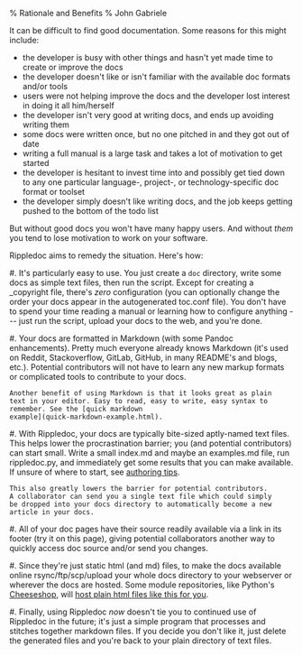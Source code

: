 % Rationale and Benefits
% John Gabriele

It can be difficult to find good documentation. Some reasons for this
might include:

  * the developer is busy with other things and hasn't yet made time
    to create or improve the docs
  * the developer doesn't like or isn't familiar with the available
    doc formats and/or tools
  * users were not helping improve the docs and the developer lost
    interest in doing it all him/herself
  * the developer isn't very good at writing docs, and ends up
    avoiding writing them
  * some docs were written once, but no one pitched in and they got
    out of date
  * writing a full manual is a large task and takes a lot of
    motivation to get started
  * the developer is hesitant to invest time into and possibly get
    tied down to any one particular language-, project-, or
    technology-specific doc format or toolset
  * the developer simply doesn't like writing docs, and the job
    keeps getting pushed to the bottom of the todo list

But without good docs you won't have many happy users. And without
*them* you tend to lose motivation to work on your software.

Rippledoc aims to remedy the situation. Here's how:

 #. It's particularly easy to use. You just create a `doc` directory,
    write some docs as simple text files, then run the script. Except
    for creating a _copyright file, there's
    *zero* configuration (you can optionally change the order your
    docs appear in the autogenerated toc.conf file). You don't
    have to spend your time reading a manual or learning how to
    configure anything --- just run the script, upload your docs to
    the web, and you're done.

 #. Your docs are formatted in Markdown (with some Pandoc
    enhancements). Pretty much everyone already knows Markdown (it's
    used on Reddit, Stackoverflow, GitLab, GitHub, in many README's
    and blogs, etc.). Potential contributors will not have to learn
    any new markup formats or complicated tools to contribute to your
    docs.

    Another benefit of using Markdown is that it looks great as plain
    text in your editor. Easy to read, easy to write, easy syntax to
    remember. See the [quick markdown
    example](quick-markdown-example.html).

 #. With Rippledoc, your docs are typically bite-sized aptly-named
    text files.  This helps lower the procrastination barrier; you
    (and potential contributors) can start small. Write a small
    index.md and maybe an examples.md file, run rippledoc.py, and
    immediately get some results that you can make available. If
    unsure of where to start, see [authoring
    tips](authoring-tips.html).

    This also greatly lowers the barrier for potential contributors.
    A collaborator can send you a single text file which could simply
    be dropped into your docs directory to automatically become a new
    article in your docs.

 #. All of your doc pages have their source readily available via a
    link in its footer (try it on this page), giving potential
    collaborators another way to quickly access doc source and/or send
    you changes.

 #. Since they're just static html (and md) files, to make the docs
    available online rsync/ftp/scp/upload your whole docs directory to
    your webserver or wherever the docs are hosted. Some module
    repositories, like Python's
    [Cheeseshop](http://cheeseshop.python.org), will [host plain html
    files like this for
    you](https://wiki.python.org/moin/PyPiDocumentationHosting).

 #. Finally, using Rippledoc *now* doesn't tie you to continued use of
    Rippledoc in the future; it's just a simple program that processes
    and stitches together markdown files. If you decide you don't like
    it, just delete the generated files and you're back to your plain
    directory of text files.
